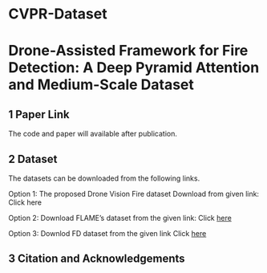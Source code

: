 # CVPR-Dataset
# Drone-Assisted Framework for Fire Detection: A Deep Pyramid Attention and Medium-Scale Dataset
## 1 Paper Link 
The code and paper will available after publication.
## 2 Dataset
The datasets can be downloaded from the following links.

Option 1: The proposed Drone Vision Fire dataset Download from given link: Click here

Option 2: Download FLAME’s dataset from the given link: Click [here](url)

Option 3:  Downlod FD dataset from the given link Click [here](url)

## 3 Citation and Acknowledgements
